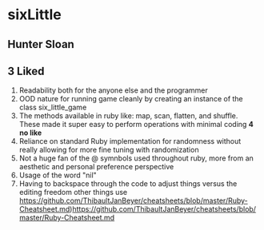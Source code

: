# sixLittle
## **Hunter Sloan**
## **3 Liked**
1. Readability both for the anyone else and the programmer
2. OOD nature for running game cleanly by creating an instance of the class six_little_game
3. The methods available in ruby like: map, scan, flatten, and shuffle. These made it super easy to perform operations with minimal coding
 **4 no like**
1. Reliance on standard Ruby implementation for randomness without really allowing for more fine tuning with randomization
2. Not a huge fan of the @ symnbols used throughout ruby, more from an aesthetic and personal preference perspective
3. Usage of the word "nil" 
4. Having to backspace through the code to adjust things versus the editing freedom other things use
 https://github.com/ThibaultJanBeyer/cheatsheets/blob/master/Ruby-Cheatsheet.md)https://github.com/ThibaultJanBeyer/cheatsheets/blob/master/Ruby-Cheatsheet.md
